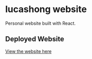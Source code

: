 # lucashong website

Personal website built with React.

## Deployed Website

[View the website here](https://lucashong.dev)
